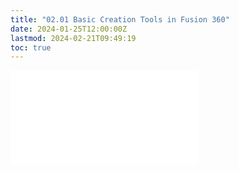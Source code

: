 ```yaml
---
title: "02.01 Basic Creation Tools in Fusion 360"
date: 2024-01-25T12:00:00Z
lastmod: 2024-02-21T09:49:19
toc: true
---
```


![Link to included file content](../../../../3d-modeling/fusion-360/basic-creation-tools-fusion-360.md)
